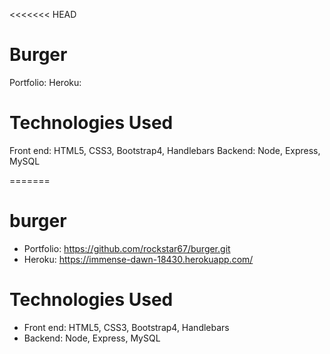 <<<<<<< HEAD
# Burger

Portfolio:
Heroku:

# Technologies Used

Front end: HTML5, CSS3, Bootstrap4, Handlebars
Backend: Node, Express, MySQL
 
 

  
=======
# burger

* Portfolio:  https://github.com/rockstar67/burger.git
* Heroku:     https://immense-dawn-18430.herokuapp.com/

# Technologies Used

* Front end: HTML5, CSS3, Bootstrap4, Handlebars
* Backend: Node, Express, MySQL

